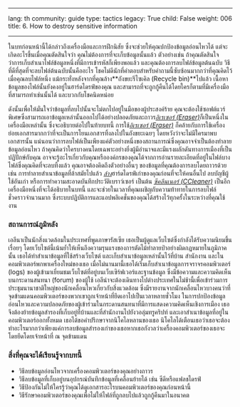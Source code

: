 

---

lang: th
community: guide
type: tactics
legacy: True
child: False
weight: 006
title: 6. How to destroy sensitive information

---

ในบทก่อนหน้านี้ได้กล่าวถึงเครื่องมือและการฝึกนิสัย ซึ่งจะช่วยให้คุณปกป้องข้อมูลอ่อนไหวได้ แต่จะเกิดอะไรขึ้นเมื่อคุณตัดสินใจว่า คุณไม่ต้องการที่จะเก็บข้อมูลนั้นแล้ว ตัวอย่างเช่น ถ้าคุณตัดสินใจว่าการเก็บสำเนาไฟล์ข้อมูลหนึ่งที่มีการเข้ารหัสก็เพียงพอแล้ว และคุณต้องการลบไฟล์ข้อมูลต้นฉบับ วิธีที่ดีที่สุดที่จะลบไฟล์ต้นฉบับนั้นคืออะไร โชคไม่ดีนักที่คำตอบสำหรับคำถามนี้ซับซ้อนมากกว่าที่คุณคิดไว้ เมื่อคุณลบไฟล์หนึ่ง แม้กระทั่งหลังจากที่คุณล้าง**ถังขยะรีไซเคิล (Recycle bin)**ไปแล้ว เนื้อหาข้อมูลของไฟล์นั้นยังคงอยู่ในฮาร์ดไดรฟ์ของคุณ และสามารถที่จะถูกกู้คืนได้โดยใครก็ตามที่มีเครื่องมือที่สามารถทำเช่นนั้นได้ และบวกกับโชคนิดหน่อย

ดังนั้นเพื่อให้มั่นใจว่าข้อมูลที่ลบไปนั้นจะไม่ตกไปอยู่ในมือของผู้ประสงค์ร้าย คุณจะต้องใช้ซอฟต์แวร์พิเศษซึ่งสามารถเอาข้อมูลเหล่านั้นออกไปได้อย่างปลอดภัยและถาวร[*อิเรเซอร์ (Eraser)*](/th/glossary#Eraser)ก็เป็นหนึ่งในเครื่องมือเหล่านั้น ซึ่งจะอธิบายต่อไปในท้ายบทนี้ การใช้[*อิเรเซอร์ (Eraser)*](/th/glossary#Eraser) ก็คล้ายกับการใช้เครื่องย่อยเอกสารมากกว่าที่จะเป็นการโยนเอกสารทิ้งลงไปในถังขยะเฉยๆ โดยหวังว่าจะไม่มีใครมาพบเอกสารนั้น แน่นอนว่าการลบไฟล์เป็นเพียงแค่ตัวอย่างหนึ่งของสถานการณ์ซึ่งคุณอาจจำเป็นต้องทำลายข้อมูลอ่อนไหว ถ้าคุณคิดว่าใครบางคนโดยเฉพาะอย่างยิ่งผู้มีอำนาจและมีแรงผลักดันทางการเมืองที่เป็นปฏิปักษ์กับคุณ อาจจะรู้อะไรเกี่ยวกับคุณหรือองค์กรของคุณได้จากการอ่านรายละเอียดที่อยู่ในไฟล์บางไฟล์ซึ่งคุณคิดที่จะลบทิ้งแล้ว คุณอาจต้องคิดถึงตัวอย่างอื่นๆ ของข้อมูลที่คุณต้องการลบโดยถาวรด้วย เช่น การทำลายสำเนาข้อมูลที่ล้าสมัยไปแล้ว [*ล้าง*](/th/glossary#Wiping)ฮาร์ดไดรฟ์เก่าของคุณก่อนที่จะให้คนอื่นไป ลบบัญชีผู้ใช้อันเก่า หรือการทำความสะอาดบันทึกประวัติเบราว์เซอร์ เป็นต้น [*ซีคลีนเนอร์ (CCleaner)*](/th/glossary#CCleaner) เป็นอีกเครื่องมือหนึ่งที่จะได้อธิบายในบทนี้ และจะช่วยในเวลาที่คุณเผชิญกับความท้าทายในการลบไฟล์ชั่วคราวจำนวนมาก ซึ่งระบบปฏิบัติการและแอปพลิเคชั่นของคุณได้สร้างไว้ทุกครั้งในระหว่างที่คุณใช้งาน

### สถานการณ์ภูมิหลัง ###
<div class="background" markdown="1">
เอลีนาเป็นนักสิ่งแวดล้อมในประเทศที่พูดภาษารัสเซีย เธอเป็นผู้ดูแลเว็บไซต์ซึ่งกำลังได้รับความนิยมขึ้นเรื่อยๆ โดยเว็บไซต์นี้เน้นย้ำให้เห็นถึงความรุนแรงของการตัดไม้ทำลายป่าอย่างผิดกฎหมายในภูมิภาคนั้น เธอได้ทำสำเนาข้อมูลที่ใช้สร้างเว็บไซต์ และเก็บสำเนาข้อมูลเหล่านั้นไว้ที่บ้าน สำนักงาน และในคอมพิวเตอร์พกพาเครื่องใหม่ของเธอ เมื่อไม่นานมานี้เธอได้เริ่มเก็บสำเนาข้อมูลการจราจรคอมพิวเตอร์ (logs) ของผู้เข้ามาเยี่ยมชมเว็บไซต์ที่อยู่บนเว็บเซิร์ฟเวอร์และฐานข้อมูล ซึ่งมีข้อความและความคิดเห็นบนกระดานสนทนา (forum) ของผู้ใช้ เอลีน่าจะต้องเดินทางไปต่างประเทศในไม่ช้านี้เพื่อเข้าร่วมการประชุมนานาชาติใหญ่ของนักเคลื่อนไหวเกี่ยวกับสิ่งแวดล้อม ซึ่งมีรายงานจากนักเคลื่อนไหวบางคนว่าที่จุดข้ามแดนคอมพิวเตอร์ของพวกเขาถูกเจ้าหน้าที่ยึดเอาไปเป็นเวลาหลายชั่วโมง ในการปกป้องข้อมูลอ่อนไหวและความปลอดภัยของผู้เข้าร่วมในกระดานสนทนาที่มีการแสดงความคิดเห็นเชิงการเมือง เธอจึงต้องย้ายข้อมูลสำรองที่เก็บอยู่ที่บ้านและที่สำนักงานไปยังวอลุ่มทรูคริปท์ และเอาสำเนาข้อมูลที่อยู่ในคอมพิวเตอร์ออกทั้งหมด เธอได้ขอคำปรึกษาจากนิโคไลหลานของเธอ นิโคไลได้เตือนเธอว่าเธอจะต้องทำอะไรมากกว่าเพียงแค่การลบข้อมูลสำรองเก่าของเธอหากเธอกังวลว่าเครื่องคอมพิวเตอร์ของเธอจะโดยยึดโดยเจ้าหน้าที่ ณ จุดข้ามแดน
</div>

### สิ่งที่คุณจะได้เรียนรู้จากบทนี้ ###
- วิธีลบข้อมูลอ่อนไหวจากเครื่องคอมพิวเตอร์ของคุณอย่างถาวร
- วิธีลบข้อมูลที่เก็บอยู่บนอุปกรณ์บันทึกข้อมูลที่เคลื่อนย้ายได้ เช่น ซีดีหรือแฟลชไดรฟ์
- วิธีป้องกันไม่ให้ใครรู้ว่าคุณได้ดูเอกสารอะไรบนคอมพิวเตอร์ของคุณก่อนหน้านี้
- วิธีรักษาคอมพิวเตอร์ของคุณเพื่อไม่ให้ไฟล์ที่ถูกลบไปแล้วถูกกู้คืนมาในอนาคต

